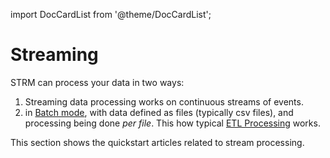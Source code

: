 import DocCardList from '@theme/DocCardList';

# Streaming
[ETL]: https://en.wikipedia.org/wiki/Extract,_transform,_load

STRM can process your data in two ways:

1. Streaming data processing works on continuous streams of events.
2. in [Batch mode](docs/03-quickstart/02-batch/index.md), with data defined as files (typically csv files), and processing being done _per file_. This how
   typical [ETL Processing][ETL] works.

This section shows the quickstart articles related to stream processing.

<DocCardList />

[//]: # (## [Managing streams with the Command Line Interface]&#40;./creating-streams.md&#41;)

[//]: # ()
[//]: # (How to create, list and delete input streams and derived streams.)

[//]: # ()
[//]: # (## [Using the web-socket endpoint]&#40;./listen-web-socket.md&#41;)

[//]: # ()
[//]: # (A web-socket endpoint where you can see a json version of your events.)

[//]: # ()
[//]: # (## [Sending events by hand]&#40;./sending-curl.md&#41;)

[//]: # ()
[//]: # (The low level details of interacting with STRM Privacy, #without any)

[//]: # (Stream Machine specific software#.)

[//]: # ()
[//]: # (## [Examples in multiple programming languages]&#40;./full-example.md&#41;)

[//]: # ()
[//]: # (Quick #getting started## examples. If you have the software environment)

[//]: # (set up, you should be sending simulated events in a minute.)

[//]: # ()
[//]: # (## [Consuming from Kafka]&#40;./exporting-kafka.md&#41;)

[//]: # ()
[//]: # (Realtime exporting to a Kafka cluster, and a consumer in Python.)

[//]: # ()
[//]: # ()
[//]: # (## [Exporting encryption keys]&#40;docs/03-quickstart/01-streaming/exporting-keys.md&#41;)

[//]: # ()
[//]: # (How to export the generated STRM Privacy encryption keys on an event stream. Also shows)

[//]: # (some interaction with a Google Cloud bucket.)
